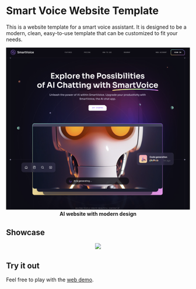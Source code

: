 # Smart Voice Website Template

This is a website template for a smart voice assistant. It is designed to be a modern, clean, easy-to-use template that can be customized to fit your needs.

<p align="center">
<img src="./demo/hero.png" width="600"><br>
<strong>AI website with modern design</strong>
</p>

## Showcase

<p align="center">
<img src="./demo/SmartVoice.gif" width="600"><br>
<strong> </strong>
</p>

## Try it out

Feel free to play with the [web demo](https://smartvoice.vercel.app/).
